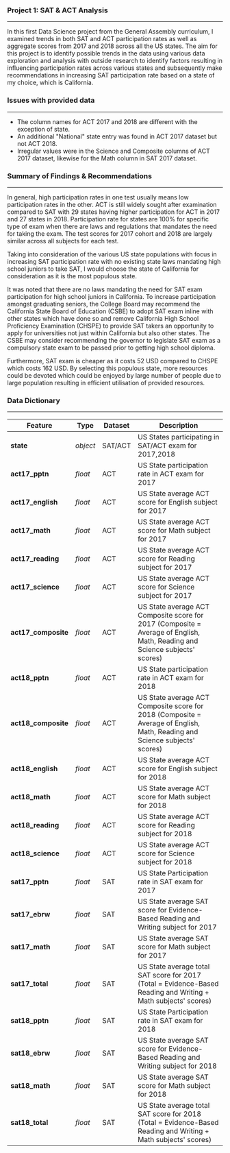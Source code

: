 ### Project 1: SAT & ACT Analysis
---
In this first Data Science project from the General Assembly curriculum, I examined trends in both SAT and ACT participation rates as well as aggregate scores from 2017 and 2018 across all the US states. 
The aim for this project is to identify possible trends in the data using various data exploration and analysis with outside research to identify factors resulting in influencing participation rates across various states and subsequently make recommendations in increasing SAT participation rate based on a state of my choice, which is California.

### Issues with provided data
---
- The column names for ACT 2017 and 2018 are different with the exception of state.
- An additional "National" state entry was found in ACT 2017 dataset but not ACT 2018.
- Irregular values were in the Science and Composite columns of ACT 2017 dataset, likewise for the Math column in SAT 2017 dataset.

### Summary of Findings & Recommendations
---
In general, high participation rates in one test usually means low participation rates in the other. ACT is still widely sought after examination compared to SAT with 29 states having higher participation for ACT in 2017 and 27 states in 2018. Participation rate for states are 100% for specific type of exam when there are laws and regulations that mandates the need for taking the exam. The test scores for 2017 cohort and 2018 are largely similar across all subjects for each test.

Taking into consideration of the various US state populations with focus in increasing SAT participation rate with no existing state laws mandating high school juniors to take SAT, I would choose the state of California for consideration as it is the most populous state.

It was noted that there are no laws mandating the need for SAT exam participation for high school juniors in California. To increase participation amongst graduating seniors, the College Board may recommend the California State Board of Education (CSBE) to adopt SAT exam inline with other states which have done so and remove California High School Proficiency Examination (CHSPE) to provide SAT takers an opportunity to apply for universities not just within California but also other states.
The CSBE may consider recommending the governor to legislate SAT exam as a compulsory state exam to be passed prior to getting high school diploma.

Furthermore, SAT exam is cheaper as it costs 52 USD compared to CHSPE which costs 162 USD. By selecting this populous state, more resources could be devoted which could be enjoyed by large number of people due to large population resulting in efficient utilisation of provided resources. 


### Data Dictionary
---

|Feature|Type|Dataset|Description|
|---|---|---|---|
|**state**|*object*|SAT/ACT|US States participating in SAT/ACT exam for 2017,2018| 
|**act17_pptn**|*float*|ACT|US State participation rate in ACT exam for 2017|
|**act17_english**|*float*|ACT|US State average ACT score for English subject for 2017|
|**act17_math**|*float*|ACT|US State average ACT score for Math subject for 2017|
|**act17_reading**|*float*|ACT|US State average ACT score for Reading subject for 2017|
|**act17_science**|*float*|ACT|US State average ACT score for Science subject for 2017|
|**act17_composite**|*float*|ACT|US State average ACT Composite score for 2017 (Composite = Average of English, Math, Reading and Science subjects' scores)|
|**act18_pptn**|*float*|ACT|US State participation rate in ACT exam for 2018|
|**act18_composite**|*float*|ACT|US State average ACT Composite score for 2018 (Composite = Average of English, Math, Reading and Science subjects' scores)|
|**act18_english**|*float*|ACT|US State average ACT score for English subject for 2018|
|**act18_math**|*float*|ACT|US State average ACT score for Math subject for 2018|
|**act18_reading**|*float*|ACT|US State average ACT score for Reading subject for 2018|
|**act18_science**|*float*|ACT|US State average ACT score for Science subject for 2018|
|**sat17_pptn**|*float*|SAT|US State Participation rate in SAT exam for 2017| 
|**sat17_ebrw**|*float*|SAT|US State average SAT score for Evidence-Based Reading and Writing subject for 2017| 
|**sat17_math**|*float*|SAT|US State average SAT score for Math subject for 2017| 
|**sat17_total**|*float*|SAT|US State average total SAT score for 2017 (Total = Evidence-Based Reading and Writing + Math subjects' scores)|
|**sat18_pptn**|*float*|SAT|US State Participation rate in SAT exam for 2018| 
|**sat18_ebrw**|*float*|SAT|US State average SAT score for Evidence-Based Reading and Writing subject for 2018| 
|**sat18_math**|*float*|SAT|US State average SAT score for Math subject for 2018| 
|**sat18_total**|*float*|SAT|US State average total SAT score for 2018 (Total = Evidence-Based Reading and Writing + Math subjects' scores)|
